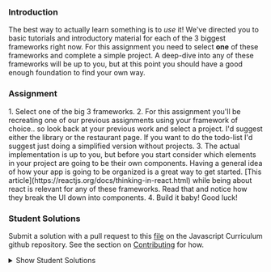 ### Introduction

The best way to actually learn something is to _use_ it! We've directed you to basic tutorials and introductory material for each of the 3 biggest frameworks right now. For this assignment you need to select **one** of these frameworks and complete a simple project. A deep-dive into any of these frameworks will be up to you, but at this point you should have a good enough foundation to find your own way.

### Assignment

<div class="lesson-content__panel" markdown="1">
1. Select one of the big 3 frameworks.
2. For this assignment you'll be recreating one of our previous assignments using your framework of choice.. so look back at your previous work and select a project.  I'd suggest either the library or the restaurant page.  If you want to do the todo-list I'd suggest just doing a simplified version without projects.
3. The actual implementation is up to you, but before you start consider which elements in your project are going to be their own components.  Having a general idea of how your app is going to be organized is a great way to get started. [This article](https://reactjs.org/docs/thinking-in-react.html) while being about react is relevant for any of these frameworks.  Read that and notice how they break the UI down into components.
4. Build it baby!  Good luck!
</div>

### Student Solutions

Submit a solution with a pull request to this [file](https://github.com/TheOdinProject/curriculum/blob/master/javascript/frameworks/frameworks-project.md) on the Javascript Curriculum github repository. See the section on [Contributing](http://github.com/TheOdinProject/curriculum/blob/master/contributing.md) for how.

<details markdown="block">
  <summary> Show Student Solutions </summary>

-   Add your solution below this line! (Be sure to specify which framework and project you've completed!)

*   [osechi3's Vue Library](https://github.com/osechi3/library-project-vue) - [View in Browser](https://osechi3.github.io/library-project-vue/)
*   [pklepa's React Library](https://github.com/pklepa/small-library-react) - [View in Browser](https://pklepa.github.io/small-library-react)
*   [miknick's React Library](https://github.com/miknick/React-Library-Page) - [View in Browser](https://miknick.github.io/React-Library-Page/)
*   [lonewolf045's React Library](https://github.com/lonewolf045/react-library) - [View in Browser](https://lonewolf045.github.io/react-library/)
*   [Salvador Villalon's Vue Restaurant Page](https://github.com/salvillalon45/theOdinProject-Frameworks) - [View in Browser](https://salvillalon45.github.io/theOdinProject-Frameworks/)
*   [Diane998's Angular Library](https://github.com/Diane998/library) - [View in Browser](https://angular-library-git-master.diane998.vercel.app/)
*   [Scott's React Restaurant Page](https://github.com/ScotttP/restaurant-page-react/tree/master/restaurant-page) - [View in Browser](https://scotttp.github.io/restaurant-page-react/)
*   [Rizwan's React Library](https://github.com/xRizwan/react-library) - [View in Browser](https://xrizwan.github.io/react-library/)
*   [nearmint's Vue.js Library](https://github.com/nearmint/vue-library) - [View in Browser](http://nearmint.github.io/vue-library)
*   [ray0h's React ToDo App](https://github.com/ray0h/ToDoApp-React) - [View in Browser](http://ray0h.github.io/ToDoApp-React)
*   [Joshua's React Library](https://github.com/joshua-a-jones/react_library_app/) - [View in Browser](https://joshua-a-jones.github.io/react_library_app/)
*   [Kevin's React Library](https://github.com/Kevlar2222/library) - [View in Browser](https://Kevlar2222.github.io/library/)
*   [ergunirem's React Library](https://github.com/ergunirem/react-library) - [View in Browser](https://ergunirem.github.io/react-library/)
*   [kaliberpoziomka's React Todo List](https://github.com/kaliberpoziomka/todolist-react) - [View in Browser](https://kaliberpoziomka.github.io/todolist-react/)
*   [vonhoro's React Library](https://github.com/vonhoro/Restaurant-with-React) - [View in Browser](https://vonhoro.github.io/Restaurant-with-React/)
*   [Ideopunk's React Library](https://github.com/Ideopunk/react-library) - [View in Browser](https://ideopunk.github.io/react-library/)
*   [Lucio's React Todo List](https://github.com/JCarlosLucio/react-todo-list) - [View in Browser](https://jcarloslucio.github.io/react-todo-list/)
*   [Zayeer's React Todoo](https://github.com/Zayeer/todoos/tree/master) - [View in Browser](https://zayeer.github.io/todoos/)
*   [guyroberts21's React Library](https://github.com/guyroberts21/react-library) - [View in Browser](https://guyroberts21.github.io/react-library/)
*   [Juan Oxmar's Library w/ React](https://github.com/juanoxmar/reactLibrary) - [View in Browser](https://juanoxmar.github.io/reactLibrary/)
*   [Carl D'Oleo-Lundgren's Vue Library](https://github.com/carldoleolundgren/library-vue) - [View in Browser](https://carldoleolundgren.github.io/library-vue/)
*   [Sher's React Restaurant](https://github.com/sher-s7/react-restaurant-page) - [View in Browser](https://sher-s7.github.io/react-restaurant-page/)
*   [Andrija's Solution](https://github.com/Amdrija/todo-list-app) - [View in Browser](https://amdrija.github.io/todo-list-app/)
*   [Korak's Solution](https://github.com/Korak-997/todo-Vue-App/tree/source-code) - [View in Browser](https://happy-raman-a16efe.netlify.app/)
*   [Andres Ruiz's Vue Library](https://github.com/Andrsrz/library-vuejs) - [View in Browser](https://andrsrz.github.io/library-vuejs/)
*   [Odunsi's(dhatguy) React Library](https://github.com/dhatGuy/library/tree/react-library) - [View in Browser](https://rebrand.ly/e5509)
*   [hieu-ng's Vue Todo List](https://github.com/hieu-ng/vue-simple-todolist) - [View in Browser](https://hieu-ng.github.io/vue-simple-todolist/)
*   [Luky's React Library](https://github.com/lcyne/book-list/) - [View in browser](https://lcyne.github.io/book-list/)
*   [Ylli's React Library](https://github.com/yllabazi/myLibrary-ReactJS) - [View in Browser](https://yllabazi.github.io/myLibrary-ReactJS/)
*   [Andrey's React To-Do list solution](https://andreyskopintsev.github.io/react-todo)
*   [Jdonahue135's React Library solution](https://github.com/jdonahue135/react-library)
*   [mjwills-inf's Vue Library solution](https://github.com/mjwills-inf/-TOP-library-vue) - [View in Browser](https://mjwills-inf.github.io/-TOP-library-vue/#/)
*   [Lenny's React solution](https://github.com/Lenn-e/react-practice) - [View in Browser](https://lenn-e.github.io/react-practice/)
*   [Disco Trooper's Vue solution](https://github.com/disco-trooper/library-vue) - [View in Browser](https://disco-trooper.github.io/library-vue/)
*   [Edd Sansome's React solution](https://github.com/casualc0der/burger-bar-react) - [View in Browser](https://casualc0der.github.io/burger-bar-react/)
*   [Simon Fraipont's React library solution](https://github.com/Sim-frpt/react-library) - [View in Browser](https://sim-frpt.github.io/react-library/)
*   [James's React Library Solution](https://github.com/ericksen-github/library_react) - [View in Browser](https://ericksen-github.github.io/library_react/)
*   [clavierbulb-green's React Library Solution](https://github.com/clavierbulb-green/React-Library) - [View in Browser](https://clavierbulb-green.github.io/React-Library/)
*   [Kevin Vuong's React Library Solution](https://github.com/fffear/react-lib) - [View in Browser](https://fffear.github.io/react-lib/)
*   [Braxton Lemmon's React Library Solution](https://github.com/braxtonlemmon/book-library-react) - [View in Browser](https://braxtonlemmon.github.io/book-library-react/)
*   [Zakariye Yusuf's React ToDoList Solution](https://github.com/ZYusuf10/timelyRe) - [View in Browser](https://zyusuf10.github.io/timelyRe/)
*   [Bollinca's React Library Solution](https://github.com/bollinca/library-react-version) - [View in Browser](https://bollinca.github.io/library-react-version/)
*   [Brendaneus' React Library Solution](https://github.com/Brendaneus/the_odin_project/tree/master/javascript/react-library) - [View in Browser](https://theodinprojects.live/courses/javascript/projects/react-library)
*   [Martink-rsa's React ToDoList Solution](https://github.com/martink-rsa/ToDoList_React_MUI) - [View in Browser](https://todolist-martink-rsa.netlify.com/)
*   [Elias White's Angular Library Solution](https://github.com/elias-white/AngularLibrary) - [View in Browser](https://elias-white.github.io/AngularLibrary/)
*   [Igorashs's Vue Solution](https://github.com/igorashs/vue-todo-list) - [View in Browser](https://igorashs.github.io/vue-todo-list/)
*   [Bojo's React Solution](https://github.com/BojoZahariev/Restaurant_react) - [View in Browser](https://bojozahariev.github.io/Restaurant_react/)
*   [Vedat's React Solution](https://github.com/mvedataydin/react-todo) - [View in Browser](https://mvedataydin.github.io/react-todo/)
*   [Solodov's Vue Solution](https://github.com/solodov-dev/todo-vue) - [View in Browser](https://solodov-dev.github.io/todo-vue/)
*   [Eljoey's React TodoList Solution](https://github.com/eljoey/React-todo-2) - [View in Browser](https://eljoey.github.io/React-todo-2/)
*   [Henry Kirya's Svelte Solution](https://github.com/harrika/library-svelte) - [View in Browser](https://harrika.github.io/library-svelte/)
*   [ARaut9's React Library](https://github.com/ARaut9/book_library_react) - [View in Browser](https://araut9.github.io/book_library_react/)
*   [Jason McKee's Vue Library](https://github.com/jttmckee/vue-library) - [View in Browser](https://jttmckee.github.io/vue-library/)
*   [Andrew's Vue.js Solution](https://github.com/andrewr224/readersite) - [View in Browser](https://andrewr224.github.io/readersite/#/)
*   [autumnchris's React Library Solution](https://github.com/autumnchris/reading-list-reactjs) - [View in Browser](https://autumnchris.github.io/reading-list-reactjs)
*   [nmac's Solution](https://github.com/nmacawile/ng-to-do-list) - [Angular To-do List](https://ng-to-do-list-239a2.firebaseapp.com)
*   [Tamerlan1993's Todo-list Solution](https://github.com/Tamerlan1993/hactktoberfest-2018/tree/master/vuex-todo-app) - [View in browser](https://vuex-todomvc-1.netlify.com/)
*   [Luján Fernaud's React book-library Solution](https://github.com/lujanfernaud/react-reading-list) - [View in browser](http://lujanfernaud.com/react-reading-list/)
*   [Devon's React todo-list Solution](https://github.com/defitjo/react-todo-app)
*   [Alexfuro's React book-library Solution](https://github.com/alexfuro/odin-books-react)
*   [Katineto's React todo-list Solution](https://github.com/Katineto/avocado) - [View in browser](https://katineto.github.io/avocado/)
*   [Caner Sezgin's Solution](https://github.com/CanerSezgin/TodoList/tree/master/Source%20Codes) - [View in browser](https://canersezgin.github.io/TodoList/)
*   [Javier Machin's Solution](https://github.com/Javier-Machin/react-simple-library) - [View in browser](https://javier-machin.github.io/react-simple-library/)
*   [Areeba's Vue TodoList Solution](https://github.com/AREEBAISHTIAQ/Todolist) - [View in browser](https://areebaishtiaq.github.io/Todolist/)
*   [Taylor J's React TodoList Solution](https://github.com/taylorjohannsen/react-todo) - [View in browser](https://taylorjohannsen.github.io/react-todo/)
*   [Halkim44's React Library App Solution](https://github.com/halkim44/react-my-library/tree/master) - [View in browser](https://halkim44.github.io/react-my-library/)
*   [Tronerta's Vue Todo-List Solution](https://github.com/Tronerta/vue-todolist) - [View in browser](https://morning-meadow-39929.herokuapp.com)
*   [Yash's React Todo-List Solution](https://github.com/yashboura303/todoReact)
*   [Kai's React Library Solution](https://github.com/KaiVandivier/library-react) - [View in Browser](https://kaivandivier.github.io/library-react/)
*   [Aron's Solution (Restaurant Page)](https://github.com/aronfischer/react_restaurant_page) - [View in Browser](https://aronfischer.github.io/react_restaurant_page/)
*   [Emil Dimitrov's React Page](https://github.com/edmtrv/game-page-react) - [View in Browser](https://edmtrv.github.io/game-page-react/) [React Library](https://github.com/edmtrv/game-library-react) - [View in Browser](https://edmtrv.github.io/game-library-react/)
*   [Edehlol's React Library Solution](https://github.com/edehlol/react-library) - [View in Browser](https://edehlol.github.io/react-library/)
*   [Vorelli's React Library Solution](https://github.com/Vorelli/Angular_Library) - [View in Browser](https://vorelli.github.io/Angular_Library)
*   [mmboyce's React Restaurant Page Solution](https://github.com/mmboyce/restaurant-page-react) - [View in Browser](https://mmboyce.github.io/restaurant-page-react/)
*   [Mo's React Todo App Solution](https://github.com/hamohuh/react-todo/tree/gh-pages) - [View in Browser](https://hamohuh.github.io/react-todo/)
*   [JoshAubrey's Vue Restaurant Page Solution](https://github.com/JoshAubrey/vue-restaurant-page) - [View in Browser](https://joshaubrey.github.io/vue-restaurant-page/)
*   [0xtaf's React Restaurant Page Solution](https://github.com/0xtaf/react-restaurant) - [View in Browser](https://0xtaf.github.io/react-restaurant/)
*   [barrysweeney's React Rock Paper Scissors Solution](https://github.com/barrysweeney/react-rock-paper-scissors) - [View in Browser](https://barrysweeney.github.io/react-rock-paper-scissors/)
*   [ranmaru22's Angular Library Solution](https://github.com/ranmaru22/ng-library) - [View in Browser](https://ranmaru22.github.io/ng-library/)
*   [thecodediver's Solution](https://github.com/thecodediver/library_react) - [View in Browser](https://thecodediver.github.io/library_react/)
*   [Rey van den Berg's Solution](https://github.com/Rey810/library-react)
*   [Joe Thompson's Library Solution](https://github.com/jlthompso/library_react) - [View in Browser](https://jlthompso.github.io/library_react/)
*   [Ricardo's React Library Solution](https://github.com/ricardo-gonzalez-villegas/library-react-app/tree/master) - [View in Browser](https://ricardo-gonzalez-villegas.github.io/library-react-app/)
*   [Ricardo's React Restaurant Solution](https://github.com/ricardo-gonzalez-villegas/restaurant-react-app/tree/master) - [View in Browser](https://ricardo-gonzalez-villegas.github.io/restaurant-react-app/)
*   [Tim Kelly's React Library Solution](https://github.com/timkellytk/project-react-library) - [View in Browser](https://timkellytk.github.io/project-react-library/)
*   [FortyPercentTitanium's Todo List Solution](https://github.com/fortypercenttitanium/todoreact) - [View in Browser](https://fortypercenttitanium.github.io/todoreact/)
*   [Nijepa's Vue ToDo List Solution](https://github.com/nijepa/todo-list-vue) - [View in Browser](https://nijepa.github.io/todo-list-vue/)
*   [jooji-san's React Library Solution](https://github.com/jooji-san/library-react) - [View in Browser](https://jooji-san.github.io/library-react/)
*   [MatyD's React Library Solution](https://github.com/MatyD356/remeked-lib/tree/master) - [View in Browser](https://matyd356.github.io/remeked-lib/)
*   [themetar's React Library Solution](https://github.com/themetar/library-app-react) - [View in Browser](https://themetar.github.io/library-app-react/)
*   [Chandra's React Tic Tac Toe Solution](https://github.com/CodeSurfer3022/Tic-Tac-Toe-React) - [View in Browser](https://codesurfer3022.github.io/Tic-Tac-Toe-React/)
*   [Chandra's React Todo list Solutin](https://github.com/CodeSurfer3022/Todo-list-React) - [View in Browser](https://codesurfer3022.github.io/Todo-list-React/)
*   [Florian's React Library Solution](https://github.com/flsoller/library-react-app) - [View in Browser](https://flsoller.github.io/library-react-app/)
</details>
